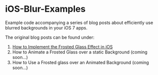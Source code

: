 iOS-Blur-Examples
=================

Example code accompanying a series of blog posts about efficiently use blurred backgrounds in your iOS 7 apps. 

The original blog posts can be found under:

1. [How to Implement the Frosted Glass Effect in iOS](http://www.kurutepe.com/2014/04/ios-blur-part1/)
2. How to Animate a Frosted Glass over a static Background (coming soon…)
3. How to Use a Frosted glass over an Animated Background (coming soon…)
